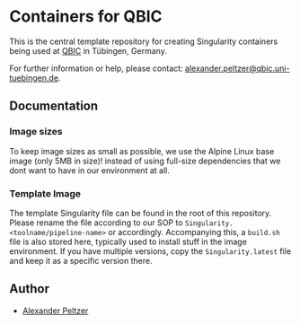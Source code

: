 # Containers for QBIC

This is the central template repository for creating Singularity containers being used at [QBIC](https://qbic.life) in Tübingen, Germany.

For further information or help, please contact: alexander.peltzer@qbic.uni-tuebingen.de. 

## Documentation

### Image sizes

To keep image sizes as small as possible, we use the Alpine Linux base image (only 5MB in size)! instead of using full-size dependencies that we dont want to have in our environment at all. 

### Template Image

The template Singularity file can be found in the root of this repository. Please rename the file according to our SOP to `Singularity.<toolname/pipeline-name>` or accordingly. Accompanying this, a `build.sh` file is also stored here, typically used to install stuff in the image environment. If you have multiple versions, copy the `Singularity.latest` file and keep it as a specific version there. 

## Author

* [Alexander Peltzer](https://github.com/apeltzer)
